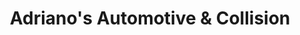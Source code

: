 ---
title: "Adriano's Automotive & Collision"
url: /olathe/adrianos-automotive-and-collision/
shop: car repair
---